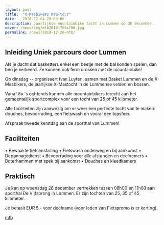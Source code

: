 ```yaml
---
layout: post
title:  "X-Masbikers MTB-tour"
date:   2018-12-04 20:00:00
description: Jaarlijkse mountainbike tocht in Lummen op 26 december.
cover: /news/img/mtb2018-700x700.jpg
permalink: /news/2018-12-26-mtb/
---
```

## Inleiding  	Uniek parcours door Lummen

Als je dacht dat basketters enkel een beetje met de bal konden spelen, dan ben je verkeerd. Ze kunnen ook ferm crossen met de mountainbike! 

Op dinsdag -- organiseert Ivan Luyten, samen met Basket Lummen en de X-Masbikers, de jaarlijkse X-Mastocht in de Lummense velden en bossen.

Vanaf 8u 's ochtends kunnen alle mountainbikers terecht aan het gemeentelijk sportcomplex voor een tocht van 25 of 45 kilometer.

Alle faciliteiten zijn aanwezig om er weer een perfecte tocht van te maken: douches, bevoorrading, een fietswash en vooral een topsfeer.

Afspraak tweede kerstdag aan de sporthal van Lummen!


## Faciliteiten

•	Bewaakte fietsenstalling
•	Fietswash onderweg en bij aankomst
•	Depannagedienst
•	Bevoorrading voor alle afstanden en deelnemers
•	Boterhammen met spek bij aankomst
•	Douches en kleedkamers

## Praktisch

Je kan op woensdag 26 december vertrekken tussen 08h00 en 11h00 aan sporthal De Vijfsprong in Lummen. Er zijn tochten van 25, 35 of 45 kilometer.

Je betaalt EUR 5,- voor deelname (voor leden van Fietspromo is er korting).


[mtb](/news/img/mtb2018-700x700.jpg)
